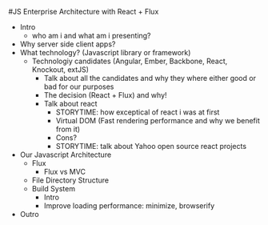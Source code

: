 #JS Enterprise Architecture with React + Flux
- Intro
  - who am i and what am i presenting?
- Why server side client apps?
- What technology? (Javascript library or framework)
  - Technologiy candidates (Angular, Ember, Backbone, React, Knockout, extJS)
    - Talk about all the candidates and why they where either good or bad for our purposes
    - The decision (React + Flux) and why!
    - Talk about react
      - STORYTIME: how exceptical of react i was at first
      - Virtual DOM (Fast rendering performance and why we benefit from it)
      - Cons?
      - STORYTIME: talk about Yahoo open source react projects
- Our Javascript Architecture
  - Flux
    - Flux vs MVC
  - File Directory Structure
  - Build System
    - Intro
    - Improve loading performance: minimize, browserify
- Outro

